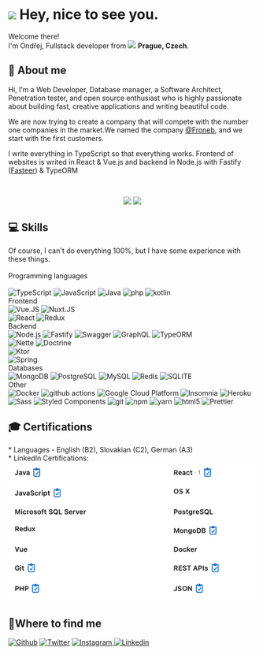 <h1><img src="https://emojis.slackmojis.com/emojis/images/1531849430/4246/blob-sunglasses.gif?1531849430" width="30"/> Hey, nice to see you.</h1>


<p>Welcome there! </br> I'm Ondřej, Fullstack developer from <img src="https://www.flaticon.com/svg/static/icons/svg/939/939669.svg" width="13"/> <b>Prague, Czech</b>.</p>

<h2>👱 About me</h2>

<p>Hi, I’m a Web Developer, Database manager, a Software Architect, Penetration tester, and open source enthusiast who is highly passionate about building fast, creative applications and writing beautiful code.

We are now trying to create a company that will compete with the number one companies in the market.We named the company [@Froneb](https://froneb.com), and we start with the first customers.

I write everything in TypeScript so that everything works. Frontend of websites is writed in React & Vue.js and backend in Node.js with Fastify ([Fasteer](https://fasteer.js.org/)) & TypeORM

</br>

</p>

<p align="center">
  <img src="https://github-readme-stats.vercel.app/api?username=0ndras3k&hide_border=true&bg_color=0000&text_color=5849BE&title_color=5849BE">
  <img src="https://github-readme-stats.vercel.app/api/top-langs/?username=0ndras3k&layout=compact&hide_border=true&bg_color=0000&text_color=5849BE&title_color=5849BE">
</p>

<h2>💻 Skills</h2>
<p>
  <a>Of course, I can't do everything 100%, but I have some experience with these things.</a>
  </br>
  </br>
  <a>Programming languages</a>
  </br>
  </br>
    <img alt="TypeScript" src="https://img.shields.io/badge/-TypeScript-007ACC?style=flat-square&logo=typescript&logoColor=white" />
    <img alt="JavaScript" src="https://img.shields.io/badge/-JavaScript-F7B93E?style=flat-square&logo=javascript&logoColor=white" />
    <img alt="Java" src="https://img.shields.io/badge/-Java-CB3837?style=flat-square&logo=java&logoColor=white" />
    <img alt="php" src="https://img.shields.io/badge/-PhP-5849BE?style=flat-square&logo=php&logoColor=white" />
    <img alt="kotlin" src="https://img.shields.io/badge/-Kotlin-000000?style=flat-square&logo=Kotlin&logoColor=white" />
  </br>
  <a>Frontend</a>
  </br>
    <img alt="Vue.JS" src="https://img.shields.io/badge/-Vue.JS-43853d?style=flat-square&logo=vue.js&logoColor=white"/>
    <img alt="Nuxt.JS" src="https://img.shields.io/badge/-Nuxt.JS-43853d?style=flat-square&logo=nuxt.js&logoColor=white"/>
    </br>
    <img alt="React" src="https://img.shields.io/badge/-React-007ACC?style=flat-square&logo=react&logoColor=white"/>
    <img alt="Redux" src="https://img.shields.io/badge/-Redux-5849BE?style=flat-square&logo=redux&logoColor=white"/>
    </br>
    <a>Backend</a>
    </br>
    <img alt="Node.js" src="https://img.shields.io/badge/-Node.js-43853d?style=flat-square&logo=Node.js&logoColor=white" />
    <img alt="Fastify" src="https://img.shields.io/badge/-Fastify-000000?style=flat-square&logo=fastify&logoColor=white" />
    <img alt="Swagger" src="https://img.shields.io/badge/-Swagger-43853d?style=flat-square&logo=swagger&logoColor=white" />
    <img alt="GraphQL" src="https://img.shields.io/badge/-GraphQL-E10098?style=flat-square&logo=graphql&logoColor=white" />
    <img alt="TypeORM" src="https://img.shields.io/badge/-TypeORM-000000?style=flat-square&logo=typeorm&logoColor=white" />
    </br>
    <img alt="Nette" src="https://img.shields.io/badge/-Nette-007ACC?style=flat-square&logo=nette&logoColor=white" />
    <img alt="Doctrine" src="https://img.shields.io/badge/-Doctrine-F7B93E?style=flat-square&logo=Doctrine&logoColor=white" />
    </br>
    <img alt="Ktor" src="https://img.shields.io/badge/-Ktor-000000?style=flat-square&logo=ktor&logoColor=white" />
    </br>
    <img alt="Spring" src="https://img.shields.io/badge/-Spring-43853d?style=flat-square&logo=spring&logoColor=white" />
    </br>
    <a>Databases</a>
    </br>
    <img alt="MongoDB" src="https://img.shields.io/badge/-MongoDB-13aa52?style=flat-square&logo=mongodb&logoColor=white" />
    <img alt="PostgreSQL" src="https://img.shields.io/badge/-PostgreSQL-007ACC?style=flat-square&logo=postgresql&logoColor=white" />
    <img alt="MySQL" src="https://img.shields.io/badge/-MySQL-F7B93E?style=flat-square&logo=mysql&logoColor=white" />
    <img alt="Redis" src="https://img.shields.io/badge/-Redis-CB3837?style=flat-square&logo=redis&logoColor=white" />
    <img alt="SQLITE" src="https://img.shields.io/badge/-SQLITE-000000?style=flat-square&logo=sqlite&logoColor=white" />
    </br>
    <a>Other</a>
    </br>
    <img alt="Docker" src="https://img.shields.io/badge/-Docker-46a2f1?style=flat-square&logo=docker&logoColor=white" />
    <img alt="github actions" src="https://img.shields.io/badge/-Github_Actions-2088FF?style=flat-square&logo=github-actions&logoColor=white" />
    <img alt="Google Cloud Platform" src="https://img.shields.io/badge/-Google_Cloud_Platform-1a73e8?style=flat-square&logo=google-cloud&logoColor=white" />
    <img alt="Insomnia" src="https://img.shields.io/badge/-Insomnia-5849BE?style=flat-square&logo=insomnia&logoColor=white" />
    <img alt="Heroku" src="https://img.shields.io/badge/-Heroku-430098?style=flat-square&logo=heroku&logoColor=white" />
    <img alt="Sass" src="https://img.shields.io/badge/-Sass-CC6699?style=flat-square&logo=sass&logoColor=white" />
    <img alt="Styled Components" src="https://img.shields.io/badge/-Styled_Components-db7092?style=flat-square&logo=styled-components&logoColor=white" />
    <img alt="git" src="https://img.shields.io/badge/-Git-F05032?style=flat-square&logo=git&logoColor=white" />
    <img alt="npm" src="https://img.shields.io/badge/-NPM-CB3837?style=flat-square&logo=npm&logoColor=white" />
    <img alt="yarn" src="https://img.shields.io/badge/-yarn-46a2f1?style=flat-square&logo=yarn&logoColor=white" />
    <img alt="html5" src="https://img.shields.io/badge/-HTML5-E34F26?style=flat-square&logo=html5&logoColor=white" />
    <img alt="Prettier" src="https://img.shields.io/badge/-Prettier-F7B93E?style=flat-square&logo=prettier&logoColor=white" />
</p>
<h2>🎓 Certifications</h2>

<p>
* Languages - English (B2), Slovakian (C2), German (A3)
</br>
* LinkedIn Certifications:
</br>
<img src="https://raw.githubusercontent.com/0ndras3k/0ndras3k/main/linkedin.png">

</p>

<h2>👮Where to find me</h2>
<p><a href="https://github.com/0ndras3k" target="_blank"><img alt="Github" src="https://img.shields.io/badge/GitHub-%2312100E.svg?&style=for-the-badge&logo=Github&logoColor=white" /></a> <a href="https://twitter.com/0ndras3k" target="_blank"><img alt="Twitter" src="https://img.shields.io/badge/twitter-%231DA1F2.svg?&style=for-the-badge&logo=twitter&logoColor=white" /></a> <a href="https://instagram.com/oklapka.tech" target="_blank"><img alt="Instagram" src="https://img.shields.io/badge/instagram-%F0B051.svg?&style=for-the-badge&logo=instagram&logoColor=white" /> <a href="https://www.linkedin.com/in/ond%C5%99ej-klapka-b306591ba/" target="_blank"><img alt="Linkedin" src="https://img.shields.io/badge/linkedin-46a2f1.svg?&style=for-the-badge&logo=linkedin&logoColor=white" /></a>
</p>
